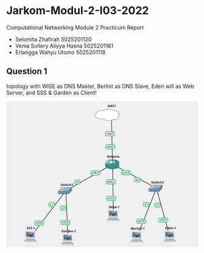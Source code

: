 ﻿# Jarkom-Modul-2-I03-2022

Computational Networking Module 2 Practicum Report

* Selomita Zhafirah 5025201120
* Venia Sollery Aliyya Hasna 5025201161
* Erlangga Wahyu Utomo 5025201118

## Question 1

topology with WISE as DNS Master, Berlint as DNS Slave, Eden will as Web Server, and SSS & Garden as Client!

![Number1](/ss/topology.jpg)
